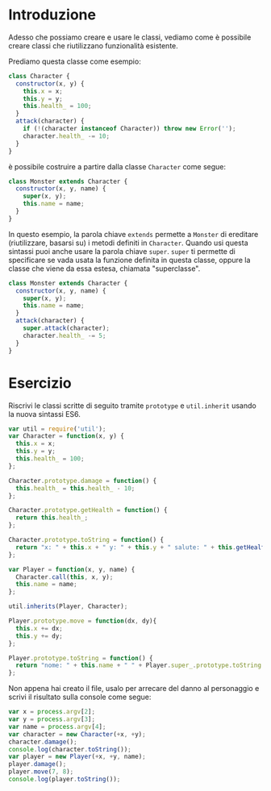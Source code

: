 # Introduzione

Adesso che possiamo creare e usare le classi, vediamo come è possibile creare classi che riutilizzano funzionalità esistente.

Prediamo questa classe come esempio:

```javascript
class Character {
  constructor(x, y) {
    this.x = x;
    this.y = y;
    this.health_ = 100;
  }
  attack(character) {
    if (!(character instanceof Character)) throw new Error('');
    character.health_ -= 10;
  }
}
```

è possibile costruire a partire dalla classe `Character` come segue:

```javascript
class Monster extends Character {
  constructor(x, y, name) {
    super(x, y);
    this.name = name;
  }
}
```

In questo esempio, la parola chiave `extends` permette a `Monster` di ereditare (riutilizzare, basarsi su) i metodi definiti in `Character`. Quando usi questa sintassi puoi anche usare la parola chiave `super`. `super` ti permette di specificare se vada usata la funzione definita in questa classe, oppure la classe che viene da essa estesa, chiamata "superclasse".

```javascript
class Monster extends Character {
  constructor(x, y, name) {
    super(x, y);
    this.name = name;
  }
  attack(character) {
    super.attack(character);
    character.health_ -= 5;
  }
}
```

# Esercizio

Riscrivi le classi scritte di seguito tramite `prototype` e `util.inherit` usando la nuova sintassi ES6.

```javascript
var util = require('util');
var Character = function(x, y) {
  this.x = x;
  this.y = y;
  this.health_ = 100;
};

Character.prototype.damage = function() {
  this.health_ = this.health_ - 10;
};

Character.prototype.getHealth = function() {
  return this.health_;
};

Character.prototype.toString = function() {
  return "x: " + this.x + " y: " + this.y + " salute: " + this.getHealth();
};

var Player = function(x, y, name) {
  Character.call(this, x, y);
  this.name = name;
};

util.inherits(Player, Character);

Player.prototype.move = function(dx, dy){
  this.x += dx;
  this.y += dy;
};

Player.prototype.toString = function() {
  return "nome: " + this.name + " " + Player.super_.prototype.toString.call(this);
};

```

Non appena hai creato il file, usalo per arrecare del danno al personaggio e scrivi il risultato sulla console come segue:

```javascript
var x = process.argv[2];
var y = process.argv[3];
var name = process.argv[4];
var character = new Character(+x, +y);
character.damage();
console.log(character.toString());
var player = new Player(+x, +y, name);
player.damage();
player.move(7, 8);
console.log(player.toString());
```
